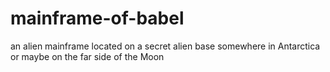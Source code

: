# mainframe-of-babel
an alien mainframe located on a secret alien base somewhere in Antarctica or maybe on the far side of the Moon
